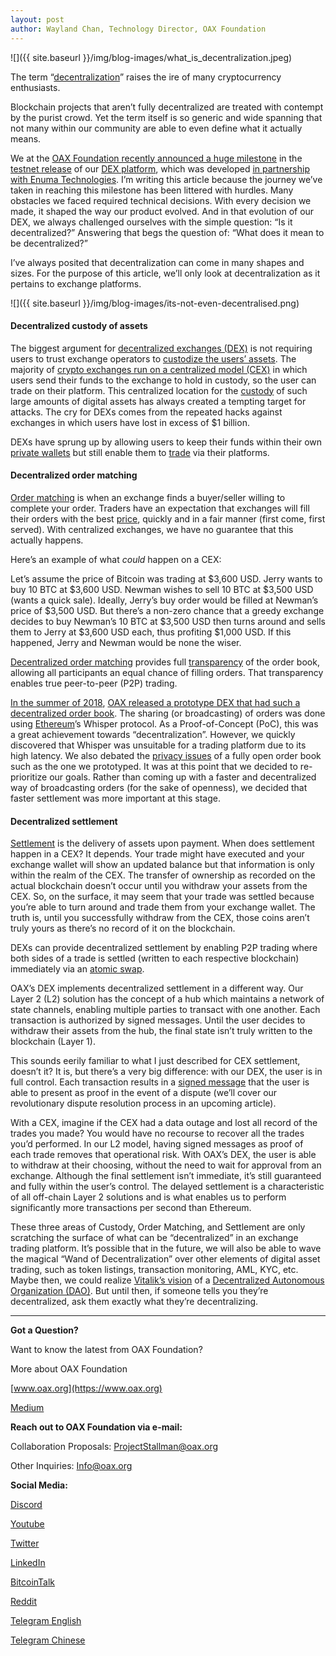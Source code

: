 ```yaml
---
layout: post
author: Wayland Chan, Technology Director, OAX Foundation
---
```


![]({{ site.baseurl }}/img/blog-images/what_is_decentralization.jpeg)

The term “[decentralization](https://medium.com/@VitalikButerin/the-meaning-of-decentralization-a0c92b76a274)” raises the ire of many cryptocurrency enthusiasts.

Blockchain projects that aren’t fully decentralized are treated with contempt by the purist crowd. Yet the term itself is so generic and wide spanning that not many within our community are able to even define what it actually means.

We at the [OAX Foundation recently announced a huge milestone](https://cryptobriefing.com/oax-dex-mass-adoption/) in the [testnet release](https://bitcoinexchangeguide.com/hong-kong-dex-trading-platform-oax-announces-scaling-protocol-to-spur-mass-user-adoption/) of our [DEX platform](https://coinmarketcap.com/currencies/oax/), which was developed [in partnership with Enuma Technologies](https://medium.com/@OAX_Foundation/oax-reaches-major-technology-milestone-now-its-time-to-partner-up-20aaee18ddcd). I’m writing this article because the journey we’ve taken in reaching this milestone has been littered with hurdles. Many obstacles we faced required technical decisions. With every decision we made, it shaped the way our product evolved. And in that evolution of our DEX, we always challenged ourselves with the simple question: “Is it decentralized?” Answering that begs the question of: “What does it mean to be decentralized?”

I’ve always posited that decentralization can come in many shapes and sizes. For the purpose of this article, we’ll only look at decentralization as it pertains to exchange platforms.

![]({{ site.baseurl }}/img/blog-images/its-not-even-decentralised.png)

#### Decentralized custody of assets
The biggest argument for [decentralized exchanges (DEX)](https://hackernoon.com/decentralized-cryptocurrency-exchanges-a-comprehensive-overview-e23b4a45be82) is not requiring users to trust exchange operators to [custodize the users’ assets](https://hackernoon.com/importance-of-digital-asset-custody-bad3f90c3446). The majority of [crypto exchanges run on a centralized model (CEX)](https://hackernoon.com/importance-of-digital-asset-custody-bad3f90c3446) in which users send their funds to the exchange to hold in custody, so the user can trade on their platform. This centralized location for the [custody](https://www.forbes.com/sites/rachelwolfson/2018/11/07/why-centralized-cryptocurrency-exchanges-make-terrible-custodians-for-crypto-assets/#302dd45e2e18) of such large amounts of digital assets has always created a tempting target for attacks. The cry for DEXs comes from the repeated hacks against exchanges in which users have lost in excess of $1 billion.

DEXs have sprung up by allowing users to keep their funds within their own [private wallets](https://bitcoinmagazine.com/articles/op-ed-why-its-unsafe-to-store-private-crypto-keys-in-the-cloud/) but still enable them to [trade](https://www.tradingview.com/symbols/OAXUSD/?exchange=BINANCE) via their platforms.

#### Decentralized order matching
[Order matching](https://www.investopedia.com/terms/m/matchingorders.asp) is when an exchange finds a buyer/seller willing to complete your order. Traders have an expectation that exchanges will fill their orders with the best [price](https://www.coingecko.com/en/coins/openanx), quickly and in a fair manner (first come, first served). With centralized exchanges, we have no guarantee that this actually happens.

Here’s an example of what _could_ happen on a CEX:

Let’s assume the price of Bitcoin was trading at $3,600 USD. Jerry wants to buy 10 BTC at $3,600 USD. Newman wishes to sell 10 BTC at $3,500 USD (wants a quick sale). Ideally, Jerry’s buy order would be filled at Newman’s price of $3,500 USD. But there’s a non-zero chance that a greedy exchange decides to buy Newman’s 10 BTC at $3,500 USD then turns around and sells them to Jerry at $3,600 USD each, thus profiting $1,000 USD. If this happened, Jerry and Newman would be none the wiser.

[Decentralized order matching](https://www.econinfosec.org/archive/weis2014/papers/Clark-WEIS2014.pdf) provides full [transparency](https://www.bti.live) of the order book, allowing all participants an equal chance of filling orders. That transparency enables true peer-to-peer (P2P) trading.

[In the summer of 2018](https://www.youtube.com/watch?v=EIfhsTBzkaM&feature=youtu.be), [OAX released a prototype DEX that had such a decentralized order book](https://medium.com/@OAX_Foundation/oax-platform-prototype-demo-video-1161b8aa5af0). The sharing (or broadcasting) of orders was done using [Ethereum](https://www.ethereum.org)’s Whisper protocol. As a Proof-of-Concept (PoC), this was a great achievement towards “decentralization”. However, we quickly discovered that Whisper was unsuitable for a trading platform due to its high latency. We also debated the [privacy issues](https://news.bitcoin.com/the-crucible-of-privacy-why-decentralized-exchange-is-the-only-way/) of a fully open order book such as the one we prototyped. It was at this point that we decided to re-prioritize our goals. Rather than coming up with a faster and decentralized way of broadcasting orders (for the sake of openness), we decided that faster settlement was more important at this stage.

#### Decentralized settlement
[Settlement](https://www.bis.org/publ/arpdf/ar2018e5.pdf) is the delivery of assets upon payment. When does settlement happen in a CEX? It depends. Your trade might have executed and your exchange wallet will show an updated balance but that information is only within the realm of the CEX. The transfer of ownership as recorded on the actual blockchain doesn’t occur until you withdraw your assets from the CEX. So, on the surface, it may seem that your trade was settled because you’re able to turn around and trade them from your exchange wallet. The truth is, until you successfully withdraw from the CEX, those coins aren’t truly yours as there’s no record of it on the blockchain.

DEXs can provide decentralized settlement by enabling P2P trading where both sides of a trade is settled (written to each respective blockchain) immediately via an [atomic swap](https://blockgeeks.com/guides/atomic-swaps/).

OAX’s DEX implements decentralized settlement in a different way. Our Layer 2 (L2) solution has the concept of a hub which maintains a network of state channels, enabling multiple parties to transact with one another. Each transaction is authorized by signed messages. Until the user decides to withdraw their assets from the hub, the final state isn’t truly written to the blockchain (Layer 1).

This sounds eerily familiar to what I just described for CEX settlement, doesn’t it? It is, but there’s a very big difference: with our DEX, the user is in full control. Each transaction results in a [signed message](https://blockgeeks.com/guides/atomic-swaps/) that the user is able to present as proof in the event of a dispute (we’ll cover our revolutionary dispute resolution process in an upcoming article).

With a CEX, imagine if the CEX had a data outage and lost all record of the trades you made? You would have no recourse to recover all the trades you’d performed. In our L2 model, having signed messages as proof of each trade removes that operational risk. With OAX’s DEX, the user is able to withdraw at their choosing, without the need to wait for approval from an exchange. Although the final settlement isn’t immediate, it’s still guaranteed and fully within the user’s control. The delayed settlement is a characteristic of all off-chain Layer 2 solutions and is what enables us to perform significantly more transactions per second than Ethereum.

These three areas of Custody, Order Matching, and Settlement are only scratching the surface of what can be “decentralized” in an exchange trading platform. It’s possible that in the future, we will also be able to wave the magical “Wand of Decentralization” over other elements of digital asset trading, such as token listings, transaction monitoring, AML, KYC, etc. Maybe then, we could realize [Vitalik’s vision](https://blog.ethereum.org/2014/05/06/daos-dacs-das-and-more-an-incomplete-terminology-guide/) of a [Decentralized Autonomous Organization (DAO)](https://blockchainhub.net/dao-decentralized-autonomous-organization/). But until then, if someone tells you they’re decentralized, ask them exactly what they’re decentralizing.

---

**Got a Question?**

Want to know the latest from OAX Foundation?

More about OAX Foundation

[www.oax.org](https://www.oax.org)

[Medium](https://medium.com/@OAX_Foundation)  
  

**Reach out to OAX Foundation via e-mail:**

Collaboration Proposals: [ProjectStallman@oax.org](ProjectStallman@oax.org)

Other Inquiries: [Info@oax.org](Info@oax.org)

**Social Media:**

[Discord](https://discordapp.com/invite/ZH5YHkb)

[Youtube](https://bit.ly/2Bvsk73)

[Twitter](https://twitter.com/OAX_Foundation)

[LinkedIn](https://www.linkedin.com/company/oax-foundation/)

[BitcoinTalk](http://bitcointalk.org/index.php?topic=1943946)

[Reddit](https://www.reddit.com/r/OpenANX/)

[Telegram English](https://t.me/openanxteam)

[Telegram Chinese](https://t.me/oax_cn)